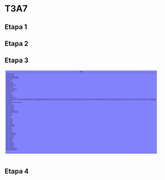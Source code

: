 # T3A7

## Etapa 1

## Etapa 2

## Etapa 3
![](https://github.com/Luxtred/T3A6/blob/main/T3A6.png)

## Etapa 4
